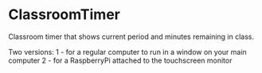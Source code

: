 # ClassroomTimer
 Classroom timer that shows current period and minutes remaining in class.
 
 Two versions:
  1 - for a regular computer to run in a window on your main computer
  2 - for a RaspberryPi attached to the touchscreen monitor
